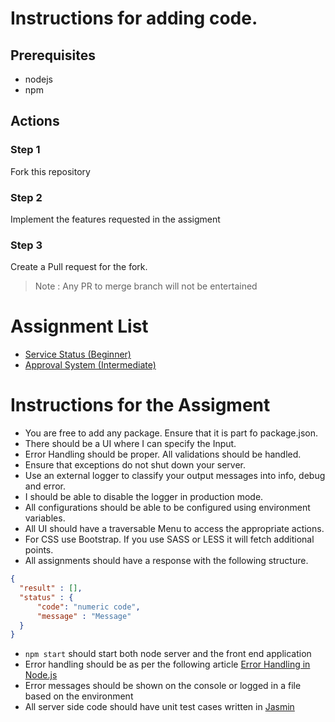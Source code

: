 # Instructions for adding code.

## Prerequisites
  * nodejs
  * npm

## Actions
### Step 1

Fork this repository

### Step 2

Implement the features requested in the assigment

### Step 3

Create a Pull request for the fork.

> Note : Any PR to merge branch will not be entertained

# Assignment List
* [Service Status (Beginner)](./Assignment-1.md)
* [Approval System (Intermediate)](./Assignment-2.md)

# Instructions for the Assigment
 * You are free to add any package. Ensure that it is part fo package.json.
 * There should be a UI where I can specify the Input.
 * Error Handling should be proper. All validations should be handled.
 * Ensure that exceptions do not shut down your server.
 * Use an external logger to classify your output messages into info, debug and error.
 * I should be able to disable the logger in production mode.
 * All configurations should be able to be configured using environment variables.
 * All UI should have a traversable Menu to access the appropriate actions.
 * For CSS use Bootstrap. If you use SASS or LESS it will fetch additional points.
 * All assignments should have a response with the following structure.
  ```json
  {
    "result" : [],
    "status" : {
        "code": "numeric code",
        "message" : "Message"
    }
  }
  ```
  * ``npm start`` should start both node server and the front end application
  * Error handling should be as per the following article [Error Handling in Node.js](https://www.joyent.com/node-js/production/design/errors)
  * Error messages should be shown on the console or logged in a file based on the environment
  * All server side code should have unit test cases written in [Jasmin](https://jasmine.github.io)
 
